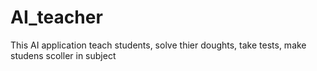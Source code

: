 # AI_teacher
This AI application teach students, solve thier doughts, take tests, make studens scoller in subject
